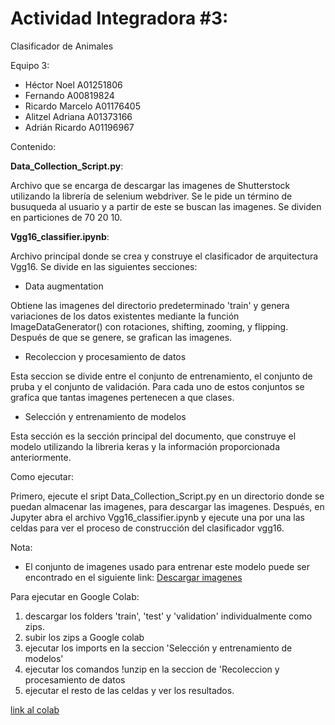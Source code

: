 # Actividad Integradora #3:

Clasificador de Animales

Equipo 3: 

- Héctor Noel	A01251806
- Fernando	A00819824
- Ricardo Marcelo	A01176405
- Alitzel Adriana	A01373166
- Adrián Ricardo	A01196967

Contenido:

**Data_Collection_Script.py**: 

Archivo que se encarga de descargar las imagenes de Shutterstock utilizando la librería de selenium webdriver. 
Se le pide un término de busuqueda al usuario y a partir de este se buscan las imagenes. Se dividen en particiones de 70 20 10.

**Vgg16_classifier.ipynb**:

Archivo principal donde se crea y construye el clasificador de arquitectura Vgg16. Se divide en las siguientes secciones:

- Data augmentation

Obtiene las imagenes del directorio predeterminado 'train' y genera variaciones de los datos existentes mediante la función 
ImageDataGenerator() con rotaciones, shifting, zooming, y flipping. Después de que se genere, se grafican las imagenes.

- Recoleccion y procesamiento de datos

Esta seccion se divide entre el conjunto de entrenamiento, el conjunto de pruba y el conjunto de validación. 
Para cada uno de estos conjuntos se grafíca que tantas imagenes pertenecen a que clases.

- Selección y entrenamiento de modelos

Esta sección es la sección principal del documento, que construye el modelo utilizando la libreria keras y la información proporcionada anteriormente.


Como ejecutar:

Primero, ejecute el sript Data_Collection_Script.py en un directorio donde se puedan almacenar las imagenes, para descargar las imagenes. 
Después, en Jupyter abra el archivo Vgg16_classifier.ipynb y ejecute una por una las celdas para ver el proceso de construcción del clasificador vgg16.

Nota:

- El conjunto de imagenes usado para entrenar este modelo puede ser encontrado en el siguiente link:
[Descargar imagenes](https://drive.google.com/drive/folders/1P8oQyOtKx_Lt18WH-dHzTVUn4xBh9F5d?usp=sharing)

Para ejecutar en Google Colab:

1) descargar los folders 'train', 'test' y 'validation' individualmente como zips.
2) subir los zips a Google colab
3) ejecutar los imports en la seccion 'Selección y entrenamiento de modelos'
4) ejecutar los comandos !unzip en la seccion de 'Recoleccion y procesamiento de datos
5) ejecutar el resto de las celdas y ver los resultados.

[link al colab](https://drive.google.com/file/d/1TvAYvAX2lS2uMC2mujeCabBs94Sa9F38/view?usp=sharing)